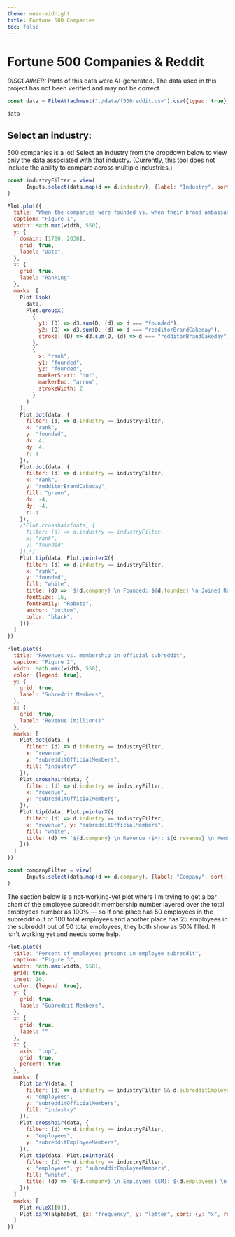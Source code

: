 ```yaml
---
theme: near-midnight
title: Fortune 500 Companies
toc: false
---
```

<script src="https://d3js.org/d3.v4.js"></script>
      
# Fortune 500 Companies & Reddit
<span style="text-transform: uppercase; font-style:italic">Disclaimer:</span> Parts of this data were AI-generated. The data used in this project has not been verified and may not be correct.

```js
const data = FileAttachment("./data/f500reddit.csv").csv({typed: true});

```

```js
data
```

## Select an industry:
500 companies is a lot! Select an industry from the dropdown below to view only the data associated with that industry. (Currently, this tool does not include the ability to compare across multiple industries.)
```js
const industryFilter = view(
      Inputs.select(data.map(d => d.industry), {label: "Industry", sort: true, unique: true})
)
```

```js
Plot.plot({
  title: "When the companies were founded vs. when their brand ambassador's Reddit account was created",
  caption: "Figure 1",
  width: Math.max(width, 550),
  y: {
    domain: [1780, 2030],
    grid: true,
    label: "Date",
  },
  x: {
    grid: true,
    label: "Ranking"
  },
  marks: [
    Plot.link(
      data,
      Plot.groupX(
        {
          y1: (D) => d3.sum(D, (d) => d === "founded"),
          y2: (D) => d3.sum(D, (d) => d === "redditorBrandCakeday"),
          stroke: (D) => d3.sum(D, (d) => d === "redditorBrandCakeday") - d3.sum(D, (d) => d === "founded")
        },
        {
          x: "rank",
          y1: "founded",
          y2: "founded",
          markerStart: "dot",
          markerEnd: "arrow",
          strokeWidth: 2
        }
      )
    ),
    Plot.dot(data, {
      filter: (d) => d.industry == industryFilter,
      x: "rank",
      y: "founded",
      dx: 4,
      dy: 4,
      r: 4
    }),
    Plot.dot(data, {
      filter: (d) => d.industry == industryFilter,
      x: "rank",
      y: "redditorBrandCakeday",
      fill: "green",
      dx: -4,
      dy: -4,
      r: 4
    }),
    /*Plot.crosshair(data, {
      filter: (d) => d.industry == industryFilter,
      x: "rank",
      y: "founded"
    }),*/
    Plot.tip(data, Plot.pointerX({
      filter: (d) => d.industry == industryFilter,
      x: "rank",
      y: "founded",
      fill: "white",
      title: (d) => `${d.company} \n Founded: ${d.founded} \n Joined Reddit: ${d.redditorBrandCakeday}`,
      fontSize: 16,
      fontFamily: "Roboto",
      anchor: "bottom",
      color: "black", 
    }))
  ]
})
```

```js
Plot.plot({
  title: "Revenues vs. membership in official subreddit",
  caption: "Figure 2",
  width: Math.max(width, 550),
  color: {legend: true},
  y: {
    grid: true,
    label: "Subreddit Members",
  },
  x: {
    grid: true,
    label: "Revenue (millions)"
  },
  marks: [
    Plot.dot(data, {
      filter: (d) => d.industry == industryFilter,
      x: "revenue",
      y: "subredditOfficialMembers",
      fill: "industry"
    }),
    Plot.crosshair(data, {
      filter: (d) => d.industry == industryFilter,
      x: "revenue",
      y: "subredditOfficialMembers",
    }),
    Plot.tip(data, Plot.pointerX({
      filter: (d) => d.industry == industryFilter,
      x: "revenue", y: "subredditOfficialMembers",
      fill: "white",
      title: (d) => `${d.company} \n Revenue ($M): ${d.revenue} \n Members: ${d.subredditOfficialMembers}`
    }))
  ]
})
```

```js
const companyFilter = view(
      Inputs.select(data.map(d => d.company), {label: "Company", sort: true, unique: true})
)
```

The section below is a not-working-yet plot where I'm trying to get a bar chart of the employee subreddit membership number layered over the total employees number as 100% — so if one place has 50 employees in the subreddit out of 100 total employees and another place has 25 employees in the subreddit out of 50 total employees, they both show as 50% filled. It isn't working yet and needs some help. 

```js
Plot.plot({
  title: "Percent of employees present in employee subreddit",
  caption: "Figure 3",
  width: Math.max(width, 550),
  grid: true,
  inset: 10,
  color: {legend: true},
  y: {
    grid: true,
    label: "Subreddit Members",
  },
  x: {
    grid: true,
    label: ""
  },
  x: {
    axis: "top",
    grid: true,
    percent: true
  },
  marks: [
    Plot.barY(data, {
      filter: (d) => d.industry == industryFilter && d.subredditEmployeeMembers !=== null,
      x: "employees",
      y: "subredditOfficialMembers",
      fill: "industry"
    }),
    Plot.crosshair(data, {
      filter: (d) => d.industry == industryFilter,
      x: "employees",
      y: "subredditEmployeeMembers",
    }),
    Plot.tip(data, Plot.pointerX({
      filter: (d) => d.industry == industryFilter,
      x: "employees", y: "subredditEmployeeMembers",
      fill: "white",
      title: (d) => `${d.company} \n Employees ($M): ${d.employees} \n Members: ${d.subredditEmployeeMembers}`
    }))
  ]
  marks: [
    Plot.ruleX([0]),
    Plot.barX(alphabet, {x: "frequency", y: "letter", sort: {y: "x", reverse: true}})
  ]
})
```

<!-- ```js
Plot.plot({
  title: "Revenue change vs. ranking change, organized by industry",
  caption: "Figure 0",
  width: Math.max(width, 550),
  grid: true,
  inset: 10,
  color: {legend: true},
  marks: [
    Plot.frame(),
    Plot.dot(data, {
      filter: (d) => d.industry == industryFilter,
      x: "revenueChange",
      y: "rankChange",
      stroke: "industry"})
  ]
})
``` -->
